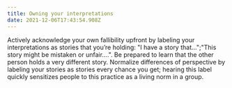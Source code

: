 ```yaml
---
title: Owning your interpretations
date: 2021-12-06T17:43:54.908Z
---
```

Actively acknowledge your own fallibility upfront by labeling your interpretations as stories that you’re holding: "I have a story that…";"This story might be mistaken or unfair….". Be prepared to learn that the other person holds a very different story. Normalize differences of perspective by labeling your stories as stories every chance you get; hearing this label quickly sensitizes people to this practice as a living norm in a group.